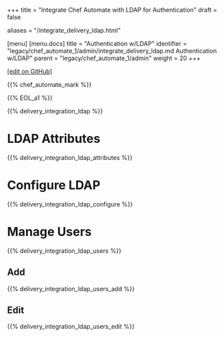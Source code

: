 +++
title = "Integrate Chef Automate with LDAP for Authentication"
draft = false

aliases = "/integrate_delivery_ldap.html"

[menu]
  [menu.docs]
    title = "Authentication w/LDAP"
    identifier = "legacy/chef_automate_1/admin/integrate_delivery_ldap.md Authentication w/LDAP"
    parent = "legacy/chef_automate_1/admin"
    weight = 20
+++    

[\[edit on
GitHub\]](https://github.com/chef/chef-web-docs/blob/master/chef_master/source/integrate_delivery_ldap.rst)

<meta name="robots" content="noindex">

{{% chef_automate_mark %}}

{{% EOL_a1 %}}

{{% delivery_integration_ldap %}}

LDAP Attributes
===============

{{% delivery_integration_ldap_attributes %}}

Configure LDAP
==============

{{% delivery_integration_ldap_configure %}}

Manage Users
============

{{% delivery_integration_ldap_users %}}

Add
---

{{% delivery_integration_ldap_users_add %}}

Edit
----

{{% delivery_integration_ldap_users_edit %}}
